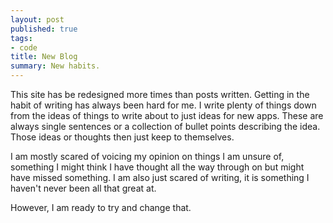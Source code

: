 ```yaml
---
layout: post
published: true
tags:
- code
title: New Blog
summary: New habits.
---
```


This site has be redesigned more times than posts written. Getting in the habit of writing has always been hard for me. I write plenty of things down from the ideas of things to write about to just ideas for new apps. These are always single sentences or a collection of bullet points describing the idea.  Those ideas or thoughts then just keep to themselves.

I am mostly scared of voicing my opinion on things I am unsure of, something I might think I have thought all the way through on but might have missed something.  I am also just scared of writing, it is something I haven't never been all that great at.

However, I am ready to try and change that.

